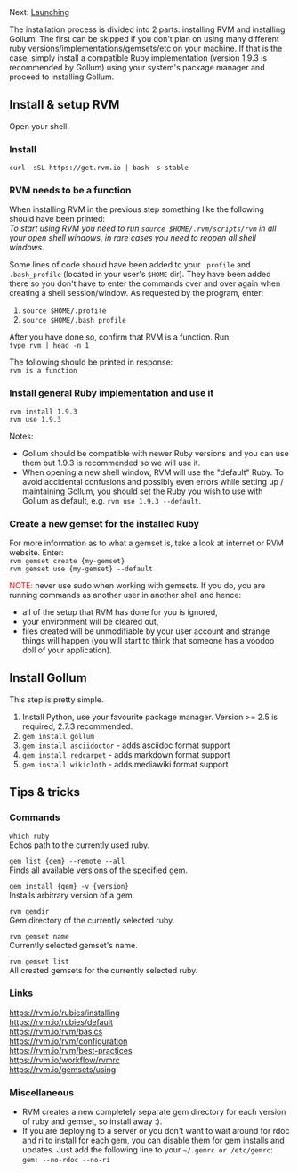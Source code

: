 <!-- --- title: Installation -->

<!-- SIMPLE HORIZONTAL NAVIGATOR -->
<div class="horizontal-navigator">
	<span>
		Next: <a href="./02-Launching">Launching</a>
	</span>
</div>

The installation process is divided into 2 parts: installing RVM and installing Gollum. The first can be skipped if you don't plan on using many different ruby versions/implementations/gemsets/etc on your machine. If that is the case, simply install a compatible Ruby implementation (version 1.9.3 is recommended by Gollum) using your system's package manager and proceed to installing Gollum.




## Install & setup RVM

Open your shell.

### Install

`curl -sSL https://get.rvm.io | bash -s stable`

### RVM needs to be a function

When installing RVM in the previous step something like the following should have been printed:  
_To start using RVM you need to run `source $HOME/.rvm/scripts/rvm`
in all your open shell windows, in rare cases you need to reopen all shell windows_.  

Some lines of code should have been added to your `.profile` and `.bash_profile` (located in your user's `$HOME` dir). They have been added there so you don't have to enter the commands over and over again when creating a shell session/window. As requested by the program, enter:  

1. `source $HOME/.profile`
2. `source $HOME/.bash_profile`

After you have done so, confirm that RVM is a function. Run:  
`type rvm | head -n 1`

The following should be printed in response:  
`rvm is a function`

### Install general Ruby implementation and use it

`rvm install 1.9.3`  
`rvm use 1.9.3`

Notes:
* Gollum should be compatible with newer Ruby versions and you can use them but 1.9.3 is recommended so we will use it.
* When opening a new shell window, RVM will use the "default" Ruby. To avoid accidental confusions and possibly even errors while setting up / maintaining Gollum, you should set the Ruby you wish to use with Gollum as default, e.g. `rvm use 1.9.3 --default`.

### Create a new gemset for the installed Ruby

For more information as to what a gemset is, take a look at internet or RVM website. Enter:  
`rvm gemset create {my-gemset}`  
`rvm gemset use {my-gemset} --default`

<font color="red">NOTE:</font> never use sudo when working with gemsets. If you do, you are running commands as another user in another shell and hence:
* all of the setup that RVM has done for you is ignored,
* your environment will be cleared out,
* files created will be unmodifiable by your user account and strange things will happen (you will start to think that someone has a voodoo doll of your application).




## Install Gollum

This step is pretty simple.

1. Install Python, use your favourite package manager. Version >= 2.5 is required, 2.7.3 recommended.
2. `gem install gollum`
3. `gem install asciidoctor` - adds asciidoc format support
4. `gem install redcarpet` - adds markdown format support
5. `gem install wikicloth` - adds mediawiki format support




## Tips & tricks

### Commands

`which ruby`  
Echos path to the currently used ruby.

`gem list {gem} --remote --all`  
Finds all available versions of the specified gem.

`gem install {gem} -v {version}`  
Installs arbitrary version of a gem.

`rvm gemdir`  
Gem directory of the currently selected ruby.

`rvm gemset name`  
Currently selected gemset's name.

`rvm gemset list`  
All created gemsets for the currently selected ruby.

### Links

<https://rvm.io/rubies/installing>  
<https://rvm.io/rubies/default>  
<https://rvm.io/rvm/basics>  
<https://rvm.io/rvm/configuration>  
<https://rvm.io/rvm/best-practices>  
<https://rvm.io/workflow/rvmrc>  
<https://rvm.io/gemsets/using>  

### Miscellaneous

* RVM creates a new completely separate gem directory for each version of ruby and gemset, so install away :).
* If you are deploying to a server or you don't want to wait around for rdoc and ri to install for each gem, you can disable them for gem installs and updates. Just add the following line to your `~/.gemrc or /etc/gemrc`:  
`gem: --no-rdoc --no-ri`